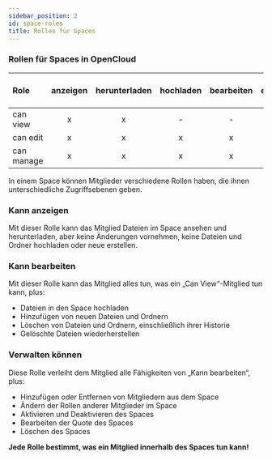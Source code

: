 ```yaml
---
sidebar_position: 2
id: space-roles
title: Rollen für Spaces
---
```


### Rollen für Spaces in OpenCloud

| Role       | anzeigen | herunterladen | hochladen | bearbeiten | erstellen | löschen | Mitglieder verwalten | deaktivieren / aktivieren Space | Quota bearbeiten | Space löschen |
| :--------- | :------: | :-----------: | :-------: | :--------: | :-------: | :-----: | :------------------: | :-----------------------------: | :--------------: | :-----------: |
| can view   |    x     |       x       |     -     |     -      |     -     |    -    |          -           |                -                |        -         |       -       |
| can edit   |    x     |       x       |     x     |     x      |     x     |    x    |          -           |                -                |        -         |       -       |
| can manage |    x     |       x       |     x     |     x      |     x     |    x    |          x           |                x                |        x         |       x       |

In einem Space können Mitglieder verschiedene Rollen haben, die ihnen unterschiedliche Zugriffsebenen geben.

### Kann anzeigen

Mit dieser Rolle kann das Mitglied Dateien im Space ansehen und herunterladen, aber keine Änderungen vornehmen, keine Dateien und Ordner hochladen oder neue erstellen.

### Kann bearbeiten

Mit dieser Rolle kann das Mitglied alles tun, was ein „Can View“-Mitglied tun kann, plus:

- Dateien in den Space hochladen
- Hinzufügen von neuen Dateien und Ordnern
- Löschen von Dateien und Ordnern, einschließlich ihrer Historie
- Gelöschte Dateien wiederherstellen

### Verwalten können

Diese Rolle verleiht dem Mitglied alle Fähigkeiten von „Kann bearbeiten“, plus:

- Hinzufügen oder Entfernen von Mitgliedern aus dem Space
- Ändern der Rollen anderer Mitglieder im Space
- Aktivieren und Deaktivieren des Spaces
- Bearbeiten der Quote des Spaces
- Löschen des Spaces

**Jede Rolle bestimmt, was ein Mitglied innerhalb des Spaces tun kann!**
